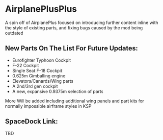 # AirplanePlusPlus
A spin off of AirplanePlus focused on introducing further content inline with the style of existing parts, and fixing bugs caused by the mod being outdated

## New Parts On The List For Future Updates:
  - Eurofighter Typhoon Cockpit
  - F-22 Cockpit
  - Single Seat F-18 Cockpit
  - 0.625m Gimballing engine
  - Elevators/Canards/Wing parts
  - A 2nd/3rd gen cockpit
  - A new, expansive 0.9375m selection of parts

More Will be added including additional wing panels and part kits for normally impossible airframe styles in KSP


## SpaceDock Link:
TBD
 
